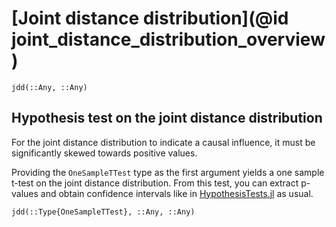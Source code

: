 
# [Joint distance distribution](@id joint_distance_distribution_overview)

```@docs
jdd(::Any, ::Any)
```

## Hypothesis test on the joint distance distribution

For the joint distance distribution to indicate a causal influence, it must be significantly 
skewed towards positive values.

Providing the `OneSampleTTest` type as the first 
argument yields a one sample t-test on the joint distance distribution. From this test, you can extract p-values and obtain 
confidence intervals like in [HypothesisTests.jl](https://github.com/JuliaStats/HypothesisTests.jl) as usual.

```@docs
jdd(::Type{OneSampleTTest}, ::Any, ::Any)
```
